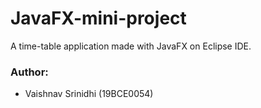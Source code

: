 # JavaFX-mini-project
A time-table application made with JavaFX on Eclipse IDE.

### Author:
- Vaishnav Srinidhi (19BCE0054)
